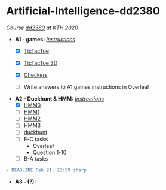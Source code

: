 # Artificial-Intelligence-dd2380
_Course [dd2380](https://kth.instructure.com/courses/17076) at KTH 2020._
- __A1 - games:__ [_Instructions_](https://github.com/JqkerN/Artificial-Intelligence-dd2380/blob/master/A1_games/A1_DD2380_2020%20(4).pdf)
    - [X] [TicTacToe](https://github.com/JqkerN/Artificial-Intelligence-dd2380/tree/master/A1_games/TTT)
    - [X] [TicTacToe 3D](https://github.com/JqkerN/Artificial-Intelligence-dd2380/tree/master/A1_games/TTT3D)
    - [X] [Checkers](https://github.com/JqkerN/Artificial-Intelligence-dd2380/tree/master/A1_games/checkers_skeleton_cpp)
    - [ ] Write answers to A1:games instructions in Overleaf
    
    
- __A2 - Duckhunt & HMM:__ [_Instructions_](https://github.com/JqkerN/Artificial-Intelligence-dd2380/blob/master/A2_duckhunt_hmm/A2_DD2380_2020.pdf)
    - [X] [HMM0](https://github.com/JqkerN/Artificial-Intelligence-dd2380/tree/master/A2_duckhunt_hmm/HMM0)
    - [ ] [HMM1](https://github.com/JqkerN/Artificial-Intelligence-dd2380/tree/master/A2_duckhunt_hmm/HMM1)
    - [ ] [HMM2](https://github.com/JqkerN/Artificial-Intelligence-dd2380/tree/master/A2_duckhunt_hmm/HMM2)
    - [ ] [HMM3](https://github.com/JqkerN/Artificial-Intelligence-dd2380/tree/master/A2_duckhunt_hmm/HMM3)
    - [ ] [duckhunt](https://github.com/JqkerN/Artificial-Intelligence-dd2380/tree/master/A2_duckhunt_hmm/duckhunt)
    - [ ] E-C tasks
        - Overleaf
        - Question 1-10
    - [ ] B-A tasks 
```diff
- DEADLINE Feb 21, 23:59 sharp
```


- __A3 - (?):__ 

